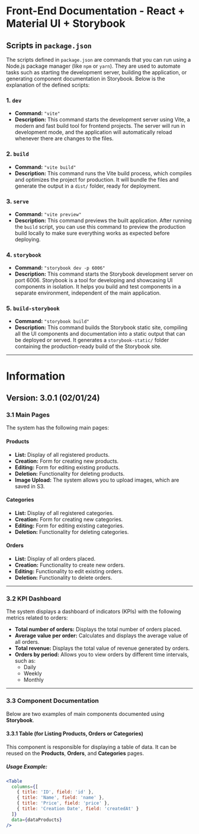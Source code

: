 # Front-End Documentation - React + Material UI + Storybook

## Scripts in `package.json`

The scripts defined in `package.json` are commands that you can run using a Node.js package manager (like `npm` or `yarn`). They are used to automate tasks such as starting the development server, building the application, or generating component documentation in Storybook. Below is the explanation of the defined scripts:

### 1. `dev`
- **Command:** `"vite"`
- **Description:** This command starts the development server using Vite, a modern and fast build tool for frontend projects. The server will run in development mode, and the application will automatically reload whenever there are changes to the files.

### 2. `build`
- **Command:** `"vite build"`
- **Description:** This command runs the Vite build process, which compiles and optimizes the project for production. It will bundle the files and generate the output in a `dist/` folder, ready for deployment.

### 3. `serve`
- **Command:** `"vite preview"`
- **Description:** This command previews the built application. After running the `build` script, you can use this command to preview the production build locally to make sure everything works as expected before deploying.

### 4. `storybook`
- **Command:** `"storybook dev -p 6006"`
- **Description:** This command starts the Storybook development server on port 6006. Storybook is a tool for developing and showcasing UI components in isolation. It helps you build and test components in a separate environment, independent of the main application.

### 5. `build-storybook`
- **Command:** `"storybook build"`
- **Description:** This command builds the Storybook static site, compiling all the UI components and documentation into a static output that can be deployed or served. It generates a `storybook-static/` folder containing the production-ready build of the Storybook site.

---

# Information

## Version: 3.0.1 (02/01/24)

### 3.1 Main Pages

The system has the following main pages:

#### Products
- **List:** Display of all registered products.
- **Creation:** Form for creating new products.
- **Editing:** Form for editing existing products.
- **Deletion:** Functionality for deleting products.
- **Image Upload:** The system allows you to upload images, which are saved in S3.

#### Categories
- **List:** Display of all registered categories.
- **Creation:** Form for creating new categories.
- **Editing:** Form for editing existing categories.
- **Deletion:** Functionality for deleting categories.

#### Orders
- **List:** Display of all orders placed.
- **Creation:** Functionality to create new orders.
- **Editing:** Functionality to edit existing orders.
- **Deletion:** Functionality to delete orders.

---

### 3.2 KPI Dashboard

The system displays a dashboard of indicators (KPIs) with the following metrics related to orders:

- **Total number of orders:** Displays the total number of orders placed.
- **Average value per order:** Calculates and displays the average value of all orders.
- **Total revenue:** Displays the total value of revenue generated by orders.
- **Orders by period:** Allows you to view orders by different time intervals, such as:
    - Daily
    - Weekly
    - Monthly

---

### 3.3 Component Documentation

Below are two examples of main components documented using **Storybook**.

#### 3.3.1 Table (for Listing Products, Orders or Categories)

This component is responsible for displaying a table of data. It can be reused on the **Products**, **Orders**, and **Categories** pages.

##### Usage Example:
```jsx
<Table
  columns={[
    { title: 'ID', field: 'id' },
    { title: 'Name', field: 'name' },
    { title: 'Price', field: 'price' },
    { title: 'Creation Date', field: 'createdAt' }
  ]}
  data={dataProducts}
/>
